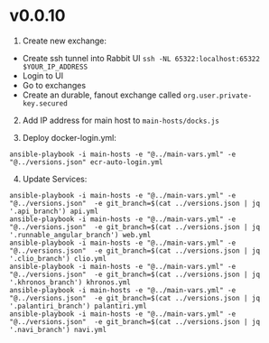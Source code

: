 # v0.0.10

1. Create new exchange:
- Create ssh tunnel into Rabbit UI `ssh -NL 65322:localhost:65322 $YOUR_IP_ADDRESS`
- Login to UI
- Go to exchanges
- Create an durable, fanout exchange called `org.user.private-key.secured`

2. Add IP address for main host to `main-hosts/docks.js`

3. Deploy docker-login.yml:

```
ansible-playbook -i main-hosts -e "@../main-vars.yml" -e "@../versions.json" ecr-auto-login.yml
```

4. Update Services:

```
ansible-playbook -i main-hosts -e "@../main-vars.yml" -e "@../versions.json"  -e git_branch=$(cat ../versions.json | jq '.api_branch') api.yml
ansible-playbook -i main-hosts -e "@../main-vars.yml" -e "@../versions.json"  -e git_branch=$(cat ../versions.json | jq '.runnable_angular_branch') web.yml
ansible-playbook -i main-hosts -e "@../main-vars.yml" -e "@../versions.json"  -e git_branch=$(cat ../versions.json | jq '.clio_branch') clio.yml
ansible-playbook -i main-hosts -e "@../main-vars.yml" -e "@../versions.json"  -e git_branch=$(cat ../versions.json | jq '.khronos_branch') khronos.yml
ansible-playbook -i main-hosts -e "@../main-vars.yml" -e "@../versions.json"  -e git_branch=$(cat ../versions.json | jq '.palantiri_branch') palantiri.yml
ansible-playbook -i main-hosts -e "@../main-vars.yml" -e "@../versions.json"  -e git_branch=$(cat ../versions.json | jq '.navi_branch') navi.yml
```
